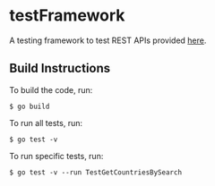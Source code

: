 # testFramework
A testing framework to test REST APIs provided [here](http://www.groupkt.com/post/c9b0ccb9/country-and-other-related-rest-webservices.htm).

## Build Instructions
To build the code, run:
```console
$ go build 
```

To run all tests, run:
```console
$ go test -v 
```

To run specific tests, run:
```console
$ go test -v --run TestGetCountriesBySearch 
```
